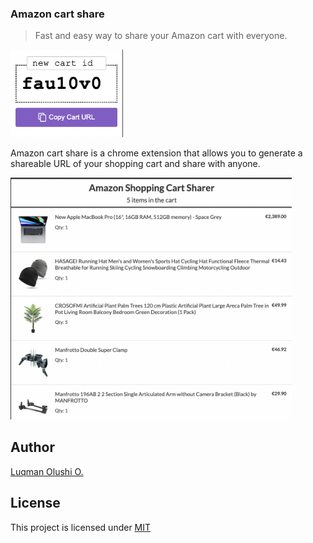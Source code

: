 ### Amazon cart share
> Fast and easy way to share your Amazon cart with everyone.

<img src="/screenshots/extension.png" alt="extension" width="180" />

Amazon cart share is a chrome extension that allows you to generate a shareable URL of your shopping cart and share with anyone.

<img src="/screenshots/public-cart-page.png" alt="public cart page" width="450" />

## Author

[Luqman Olushi O.](https://twitter.com/codeshifu)

## License

This project is licensed under [MIT](https://github.com/codeshifu/amazon-cart-share/blob/main/LICENSE)